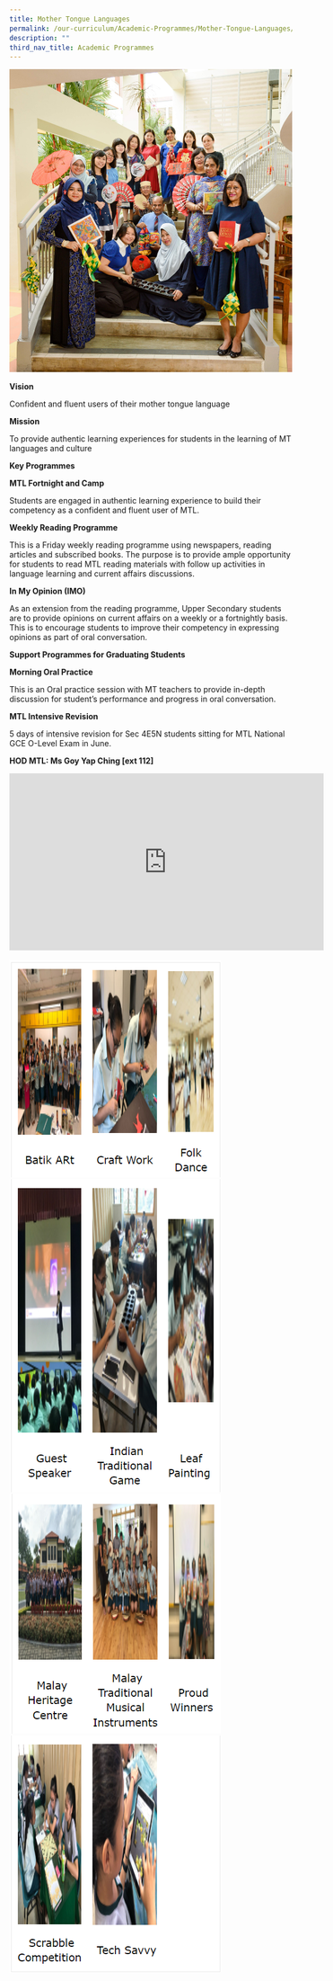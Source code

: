 ```yaml
---
title: Mother Tongue Languages
permalink: /our-curriculum/Academic-Programmes/Mother-Tongue-Languages/
description: ""
third_nav_title: Academic Programmes
---
```

![](/images/Our%20Curriculum/Academic%20Programmes/Mother%20Tongue%20Languages/M1.jpg)

**Vision** 

Confident and fluent users of their mother tongue language 

  

**Mission**

To provide authentic learning experiences for students in the learning of MT languages and culture 

  

**Key Programmes**

  

**MTL Fortnight and Camp**

Students are engaged in authentic learning experience to build their competency as a confident and fluent user of MTL.

  

**Weekly Reading Programme**

This is a Friday weekly reading programme using newspapers, reading articles and subscribed books. The purpose is to provide ample opportunity for students to read MTL reading materials with follow up activities in language learning and current affairs discussions. 

  

**In My Opinion (IMO)**

As an extension from the reading programme, Upper Secondary students are to provide opinions on current affairs on a weekly or a fortnightly basis. This is to encourage students to improve their competency in expressing opinions as part of oral conversation. 

  

**Support Programmes for Graduating Students** 

  

**Morning Oral Practice** 

This is an Oral practice session with MT teachers to provide in-depth discussion for student’s performance and progress in oral conversation.

**MTL Intensive Revision**   

5 days of intensive revision for Sec 4E5N students sitting for MTL National GCE O-Level Exam in June. 

**HOD MTL: Ms Goy Yap Ching \[ext 112\]**

<iframe width="560" height="315" src="https://www.youtube.com/embed/llVxb4qFlTc" title="YouTube video player" frameborder="0" allow="accelerometer; autoplay; clipboard-write; encrypted-media; gyroscope; picture-in-picture" allowfullscreen></iframe>

![](/images/Our%20Curriculum/Academic%20Programmes/Mother%20Tongue%20Languages/M2.png)
![](/images/Our%20Curriculum/Academic%20Programmes/Mother%20Tongue%20Languages/M3.png)
![](/images/Our%20Curriculum/Academic%20Programmes/Mother%20Tongue%20Languages/M4.png)
![](/images/Our%20Curriculum/Academic%20Programmes/Mother%20Tongue%20Languages/M5.png)